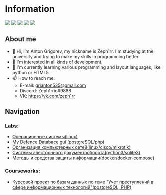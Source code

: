 # Information

<img src="https://img.shields.io/badge/Python-blue?style=for-the-badge&logo=Python&logoColor=black"/> <img src="https://img.shields.io/badge/ReactJS-00FFFF?style=for-the-badge&logo=React&logoColor=black"/> <img src="https://img.shields.io/badge/NodeJS-00FF00?style=for-the-badge&logo=Node.js&logoColor=black"/> <img src="https://img.shields.io/badge/Docker-00FFFF?style=for-the-badge&logo=Docker&logoColor=black"/> <img src="https://img.shields.io/badge/Kubernetes-0000FF?style=for-the-badge&logo=Kubernetes&logoColor=black"/>



## About me

- 👋 Hi, I’m Anton Grigorev, my nickname is Zeph1rr. I'm studying at the university and trying to make my skills in programming better.
- 👀 I'm interested in all kinds of development.
- 🌱 I'm currently learning various programming and layout languages, like python or HTML5
- 📫 How to reach me:
  - E-mail: grianton535@gmail.com
  - Discord: Zeph1rrio#9888
  - VK: https://vk.com/zeph1rr

## Navigation

### Labs:
- [Операционные системы(linux)](https://github.com/Zeph1rr/LabsOS "Лабораторные работы по ОС 2 курс РТУ МИРЭА")
- [My Defence Databace gui (postgreSQL/php)](https://github.com/Zeph1rr/MyDefence "Все файлы сервера")
- [Организация компьютерных сетей(linux/cisco/mikrotik)](https://github.com/Yan-Minotskiy/network_config "Лабораторные работы по сетям 3 курс РТУ МИРЭА")
- [Системы электронного документооборота(python3/sqlite3)](https://github.com/Zeph1rr/SAD)
- [Методы и средства защиты информации(docker/docker-compose)](https://github.com/Zeph1rr/IBLabs)

### Courseworks:
- [Курсовой проект по базам данных по теме "Учет преступлений в сфере информационных технологий"(postgreSQL, PHP)](https://github.com/Zeph1rr/WebCrime "Курсовой проект по бд")
